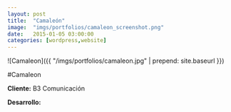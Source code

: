 ```yaml
---
layout:	post
title:	"Camaleón"
image:	"imgs/portfolios/camaleon_screenshot.png"
date:   2015-01-05 03:00:00
categories: [wordpress,website]
---
```

![Camaleon]({{ "/imgs/portfolios/camaleon.jpg" | prepend: site.baseurl }})

#Camaleon

**Cliente:** B3 Comunicación

**Desarrollo:** 